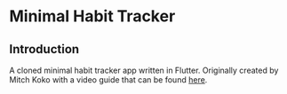 # Minimal Habit Tracker
## Introduction
A cloned minimal habit tracker app written in Flutter. Originally created by Mitch Koko with a video guide that can be found [here]([url](https://www.youtube.com/watch?v=TLaWibjFArw&ab_channel=MitchKoko)).
